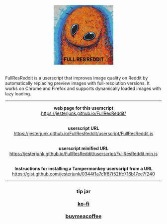 <div align="center"><img src="img/FullResReddit_logo_192x192.png"></div>

<p><br>FullResReddit is a userscript that improves image quality on Reddit by automatically replacing preview images with full-resolution versions. It works on Chrome and Firefox and supports dynamically loaded images with lazy loading.</p>

<div align="center">
<p><hr><strong>web page for this userscript</strong><br>
<a href="https://jesterjunk.github.io/FullResReddit/" title="https://jesterjunk.github.io/FullResReddit/" target="_blank">https://jesterjunk.github.io/FullResReddit/</a><br><br>

<strong>userscript URL</strong><br>
<a href="https://jesterjunk.github.io/FullResReddit/userscript/FullResReddit.js" title="https://jesterjunk.github.io/FullResReddit/userscript/FullResReddit.js" target="_blank">https://jesterjunk.github.io/FullResReddit/userscript/FullResReddit.js</a><br><br>

<strong>userscript minified URL</strong><br>
<a href="https://jesterjunk.github.io/FullResReddit/userscript/FullResReddit.min.js" title="https://jesterjunk.github.io/FullResReddit/userscript/FullResReddit.min.js" target="_blank">https://jesterjunk.github.io/FullResReddit/userscript/FullResReddit.min.js</a><br><br>

<strong>Instructions for installing a Tampermonkey userscript from a URL</strong><br>
<a href="https://gist.github.com/jesterjunk/0344f1a7c1f67f52ffc716b17ee7f240" title="https://gist.github.com/jesterjunk/0344f1a7c1f67f52ffc716b17ee7f240" target="_blank">https://gist.github.com/jesterjunk/0344f1a7c1f67f52ffc716b17ee7f240</a>
<hr></p>
</div>

<h3 align="center">
    tip jar<br><br>
    <a href="https://ko-fi.com/jesterjunk" title="https://ko-fi.com/jesterjunk">ko-fi</a><br><br>
    <a href="https://www.buymeacoffee.com/jesterjunk" title="https://www.buymeacoffee.com/jesterjunk">buymeacoffee</a><br>
</h3>

